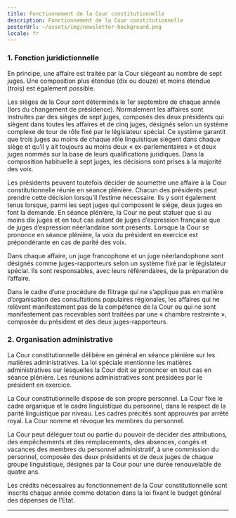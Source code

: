 ```yaml
---
title: Fonctionnement de la Cour constitutionnelle
description: Fonctionnement de la Cour constitutionnelle
posterUrl: ~/assets/img/newsletter-background.png
locale: fr
---
```


### 1\. Fonction juridictionnelle

En principe, une affaire est traitée par la Cour siégeant au nombre de sept juges. Une composition plus étendue (dix ou douze) et moins étendue (trois) est également possible.

Les sièges de la Cour sont déterminés le 1er septembre de chaque année (lors du changement de présidence). Normalement les affaires sont instruites par des sièges de sept juges, composés des deux présidents qui siègent dans toutes les affaires et de cinq juges, désignés selon un système complexe de tour de rôle fixé par le législateur spécial. Ce système garantit que trois juges au moins de chaque rôle linguistique siègent dans chaque siège et qu’il y ait toujours au moins deux « ex-parlementaires » et deux juges nommés sur la base de leurs qualifications juridiques. Dans la composition habituelle à sept juges, les décisions sont prises à la majorité des voix.

Les présidents peuvent toutefois décider de soumettre une affaire à la Cour constitutionnelle réunie en séance plénière. Chacun des présidents peut prendre cette décision lorsqu’il l’estime nécessaire. Ils y sont également tenus lorsque, parmi les sept juges qui composent le siège, deux juges en font la demande. En séance plénière, la Cour ne peut statuer que si au moins dix juges et en tout cas autant de juges d’expression française que de juges d’expression néerlandaise sont présents. Lorsque la Cour se prononce en séance plénière, la voix du président en exercice est prépondérante en cas de parité des voix.

Dans chaque affaire, un juge francophone et un juge néerlandophone sont désignés comme juges-rapporteurs selon un système fixé par le législateur spécial. Ils sont responsables, avec leurs référendaires, de la préparation de l’affaire.

Dans le cadre d’une procédure de filtrage qui ne s’applique pas en matière d’organisation des consultations populaires régionales, les affaires qui ne relèvent manifestement pas de la compétence de la Cour ou qui ne sont manifestement pas recevables sont traitées par une « chambre restreinte », composée du président et des deux juges-rapporteurs.

### 2\. Organisation administrative

La Cour constitutionnelle délibère en général en séance plénière sur les matières administratives. La loi spéciale mentionne les matières administratives sur lesquelles la Cour doit se prononcer en tout cas en séance plénière. Les réunions administratives sont présidées par le président en exercice.

La Cour constitutionnelle dispose de son propre personnel. La Cour fixe le cadre organique et le cadre linguistique du personnel, dans le respect de la parité linguistique par niveau. Les cadres précités sont approuvés par arrêté royal. La Cour nomme et révoque les membres du personnel.

La Cour peut déléguer tout ou partie du pouvoir de décider des attributions, des empêchements et des remplacements, des absences, congés et vacances des membres du personnel administratif, à une commission du personnel, composée des deux présidents et de deux juges de chaque groupe linguistique, désignés par la Cour pour une durée renouvelable de quatre ans.

Les crédits nécessaires au fonctionnement de la Cour constitutionnelle sont inscrits chaque année comme dotation dans la loi fixant le budget général des dépenses de l’Etat.

---
